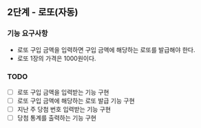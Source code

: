 ## 2단계 - 로또(자동)

### 기능 요구사항

- 로또 구입 금액을 입력하면 구입 금액에 해당하는 로또를 발급해야 한다.
- 로또 1장의 가격은 1000원이다.

### TODO

- [ ] 로또 구입 금액을 입력받는 기능 구현
- [ ] 로또 구입 금액에 해당하는 로또 발급 기능 구현
- [ ] 지난 주 당첨 번호 입력받는 기능 구현
- [ ] 당첨 통계를 출력하는 기능 구현